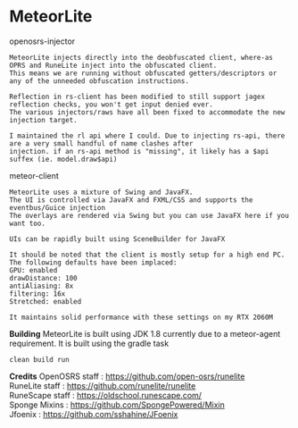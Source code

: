 # MeteorLite

openosrs-injector
```
MeteorLite injects directly into the deobfuscated client, where-as OPRS and RuneLite inject into the obfuscated client.
This means we are running without obfuscated getters/descriptors or any of the unneeded obfuscation instructions.

Reflection in rs-client has been modified to still support jagex reflection checks, you won't get input denied ever.
The various injectors/raws have all been fixed to accommodate the new injection target.

I maintained the rl api where I could. Due to injecting rs-api, there are a very small handful of name clashes after
injection. if an rs-api method is "missing", it likely has a $api suffex (ie. model.draw$api)
```

meteor-client
```
MeteorLite uses a mixture of Swing and JavaFX. 
The UI is controlled via JavaFX and FXML/CSS and supports the eventbus/Guice injection
The overlays are rendered via Swing but you can use JavaFX here if you want too.

UIs can be rapidly built using SceneBuilder for JavaFX

It should be noted that the client is mostly setup for a high end PC. The following defaults have been implaced:
GPU: enabled
drawDistance: 100
antiAliasing: 8x
filtering: 16x
Stretched: enabled

It maintains solid performance with these settings on my RTX 2060M
```

**Building**
MeteorLite is built using JDK 1.8 currently due to a meteor-agent requirement.
It is built using the gradle task
```
clean build run
```

**Credits**
OpenOSRS staff :  https://github.com/open-osrs/runelite  
RuneLite staff :  https://github.com/runelite/runelite  
RuneScape staff :  https://oldschool.runescape.com/  
Sponge Mixins :  https://github.com/SpongePowered/Mixin  
Jfoenix :  https://github.com/sshahine/JFoenix  

